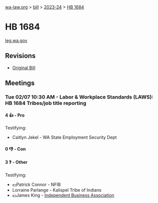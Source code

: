 [wa-law.org](/) > [bill](/bill/) > [2023-24](/bill/2023-24/) > [HB 1684](/bill/2023-24/hb/1684/)

# HB 1684
[leg.wa.gov](https://app.leg.wa.gov/billsummary?BillNumber=1684&Year=2023&Initiative=false)

## Revisions
* [Original Bill](1/)

## Meetings
### Tue 02/07 10:30 AM - Labor & Workplace Standards (LAWS): HB 1684 Tribes/job title reporting
#### 4 👍 - Pro
Testifying:
* Caitlyn Jekel - WA State Employment Security Dept

#### 0 👎 - Con

#### 3 ❓ - Other
Testifying:
* 💵Patrick Connor - NFIB
* Lorraine Parlange - Kalispel Tribe of Indians
* 💵James King - [Independent Business Association](/org/independent_business_association/)

